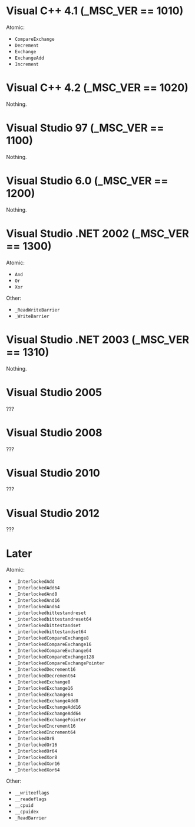 # Visual C++ 4.1 (_MSC_VER == 1010)

Atomic:

- `CompareExchange`
- `Decrement`
- `Exchange`
- `ExchangeAdd`
- `Increment`

# Visual C++ 4.2 (_MSC_VER == 1020)

Nothing.

# Visual Studio 97 (_MSC_VER == 1100)

Nothing.

# Visual Studio 6.0 (_MSC_VER == 1200)

Nothing.

# Visual Studio .NET 2002 (_MSC_VER == 1300)

Atomic:

- `And`
- `Or`
- `Xor`

Other:

- `_ReadWriteBarrier`
- `_WriteBarrier`

# Visual Studio .NET 2003 (_MSC_VER == 1310)

Nothing.

# Visual Studio 2005

???

# Visual Studio 2008

???

# Visual Studio 2010

???

# Visual Studio 2012

???



# Later

Atomic:

- `_InterlockedAdd`
- `_InterlockedAdd64`
- `_InterlockedAnd8`
- `_InterlockedAnd16`
- `_InterlockedAnd64`
- `_interlockedbittestandreset`
- `_interlockedbittestandreset64`
- `_interlockedbittestandset`
- `_interlockedbittestandset64`
- `_InterlockedCompareExchange8`
- `_InterlockedCompareExchange16`
- `_InterlockedCompareExchange64`
- `_InterlockedCompareExchange128`
- `_InterlockedCompareExchangePointer`
- `_InterlockedDecrement16`
- `_InterlockedDecrement64`
- `_InterlockedExchange8`
- `_InterlockedExchange16`
- `_InterlockedExchange64`
- `_InterlockedExchangeAdd8`
- `_InterlockedExchangeAdd16`
- `_InterlockedExchangeAdd64`
- `_InterlockedExchangePointer`
- `_InterlockedIncrement16`
- `_InterlockedIncrement64`
- `_InterlockedOr8`
- `_InterlockedOr16`
- `_InterlockedOr64`
- `_InterlockedXor8`
- `_InterlockedXor16`
- `_InterlockedXor64`

Other:

- `__writeeflags`
- `__readeflags`
- `__cpuid`
- `__cpuidex`
- `_ReadBarrier`
